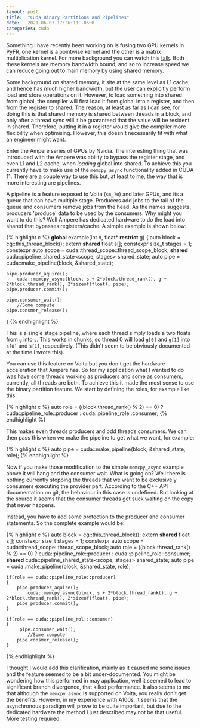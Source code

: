 ```yaml
---
layout: post
title:  "Cuda Binary Partitions and Pipelines"
date:   2021-06-07 17:26:11 -0500
categories: cuda
---
```


Something I have recently been working on is fusing two GPU kernels in PyFR, one
kernel is a pointwise kernel and the other is a matrix multiplication kernel.
For more background you can watch this [talk][talk]. Both these kernels are
memory bandwidth bound, and so to increase speed we can reduce going out to main
memory by using shared memory.

Some background on shared memory, it site at the same level as L1 cache, and
hence has much higher bandwidth, but the user can explicitly perform load and
store operations on it. However, to load something into shared from global, the
compiler will first load it from global into a register, and then from the
register to shared. The reason, at least as far as I can see, for doing this is
that shared memory is shared between threads in a block, and only after a thread
sync will it be guaranteed that the value will be resident in shared. Therefore,
putting it in a register would give the compiler more flexibility when
optimising. However, this doesn't necessarily fit with what an engineer might
want.

Enter the Ampere series of GPUs by Nvidia. The interesting thing that was
introduced with the Ampere was ability to bypass the register stage, and even L1
and L2 cache, when _loading_ global into shared. To achieve this you currently
have to make use of the `memcpy_async` functionality added in CUDA 11. There are
a couple way to use this but, at least to me, the way that is more interesting
are pipelines.

A pipeline is a feature exposed to Volta (`sm_70`) and later GPUs, and its a
queue that can have multiple stage. Producers add jobs to the tail of the queue
and consumers remove jobs from the head. As the names suggests, producers
'produce' data to be used by the consumers. Why might you want to do this? Well
Ampere has dedicated hardware to do the load into shared that bypasses
registers/cache. A simple example is shown below:

{% highlight c %}
__global__ example(int n, float* __restrict__ g)
{
    auto block = cg::this_thread_block();
    extern __shared__ float s[];
    constexpr size_t stages = 1;
    constexpr auto scope = cuda::thread_scope::thread_scope_block;
    __shared__ cuda::pipeline_shared_state<scope, stages> shared_state;
    auto pipe = cuda::make_pipeline(block, &shared_state);

    pipe.producer_aquire();
        cuda::memcpy_async(block, s + 2*block.thread_rank(), g + 2*block.thread_rank(), 2*sizeof(float), pipe);
    pipe.producer.commit();

    pipe.consumer_wait();
        //Some compute
    pipe.consmer_release();
}
{% endhighlight %}

This is a single stage pipeline, where each thread simply loads a two floats
from `g` into `s`. This works in chunks, so thread 0 will load `g[0]` and `g[1]`
into `s[0]` and `s[1]`, respectively. (This didn't seem to be obviously
documented at the time I wrote this).

You can use this feature on Volta but you don't get the hardware acceleration
that Ampere has. So for my application what I wanted to do was have some threads
working as producers and some as consumers, currently, all threads are both. To
achieve this it made the most sense to use the binary partition feature. We
start by defining the roles, for example like this:

{% highlight c %}
    auto role = ((block.thread_rank() % 2) == 0) ? cuda::pipeline_role::producer : cuda::pipeline_role::consumer;
{% endhighlight %}

This makes even threads producers and odd threads consumers. We can then pass
this when we make the pipeline to get what we want, for example:

{% highlight c %}
    auto pipe = cuda::make_pipeline(block, &shared_state, role);
{% endhighlight %}

Now if you make those modification to the simple `memcpy_async` example above it
will hang and the consumer wait. What is going on? Well there is nothing
currently stopping the threads that we want to be exclusively consumers
executing the provider part. According to the C++ API documentation on git, the
behaviour in this case is undefined. But looking at the source it seems that the
consumer threads get suck waiting on the copy that never happens.

Instead, you have to add some protection to the producer and consumer
statements. So the complete example would be:

{% highlight c %}
    auto block = cg::this_thread_block();
    extern __shared__ float s[];
    constexpr size_t stages = 1;
    constexpr auto scope = cuda::thread_scope::thread_scope_block;
    auto role = ((block.thread_rank() % 2) == 0) ? cuda::pipeline_role::producer : cuda::pipeline_role::consumer;
    __shared__ cuda::pipeline_shared_state<scope, stages> shared_state;
    auto pipe = cuda::make_pipeline(block, &shared_state, role);

    if(role == cuda::pipeline_role::producer)
    {
        pipe.producer_aquire();
            cuda::memcpy_async(block, s + 2*block.thread_rank(), g + 2*block.thread_rank(), 2*sizeof(float), pipe);
        pipe.producer.commit();
    }

    if(role == cuda::pipeline_rol::consumer)
    {
         pipe.consumer_wait();
            //Some compute
        pipe.consmer_release();
    }   
{% endhighlight %}

I thought I would add this clarification, mainly as it caused me some issues and
the feature seemed to be a bit under-documented. You might be wondering how this
performed in may application, well it seemed to lead to significant branch
divergence, that killed performance. It also seems to me that although the
`memcpy_async` is supported on Volta, you really don't get the benefits.
However, in my experience with A100s, it seems that the asynchronous paradigm
will prove to be quite important, but due to the dedicated hardware the
method I just described may not be that useful. More testing required.

[talk]: https://doi.org/10.52843/cassyni.2x9rkc